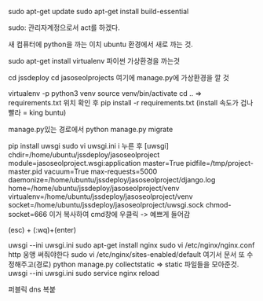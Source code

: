 sudo apt-get update
sudo apt-get install build-essential

sudo: 관리자계정으로서 act를 하겠다.

새 컴퓨터에 python을 까는 이치
ubuntu 환경에서 새로 까는 것.

sudo apt-get install virtualenv
파이썬 가상환경을 까는것

cd jssdeploy
cd jasoseolprojects
여기에 manage.py에 가상환경을 깔 것

virtualenv -p python3 venv
source venv/bin/activate
cd .. => requirements.txt 위치 확인 후
pip install -r requirements.txt
(install 속도가 겁나 빨라 = king buntu)

manage.py있는 경로에서
python manage.py migrate

pip install uwsgi
sudo vi uwsgi.ini
i 누른 후 [uwsgi]
chdir=/home/ubuntu/jssdeploy/jasoseolproject
module=jasoseolproject.wsgi:application
master=True
pidfile=/tmp/project-master.pid
vacuum=True
max-requests=5000
daemonize=/home/ubuntu/jssdeploy/jasoseolproject/django.log
home=/home/ubuntu/jssdeploy/jasoseolproject/venv
virtualenv=/home/ubuntu/jssdeploy/jasoseolproject/venv
socket=/home/ubuntu/jssdeploy/jasoseolproject/uwsgi.sock
chmod-socket=666 
이거 복사하여 cmd창에 우클릭
-> 예쁘게 들어감

(esc) + (:wq)+(enter)


uwsgi --ini uwsgi.ini
sudo apt-get install nginx
sudo vi /etc/nginx/nginx.conf
http 웅앵 써줘야한다
sudo vi /etc/nginx/sites-enabled/default 
여기서 문서 또 수정해주고(경로)
python manage.py collectstatic
=> static 파일들을 모아준것.
uwsgi --ini uwsgi.ini
sudo service nginx reload

퍼블릭 dns 복붙
